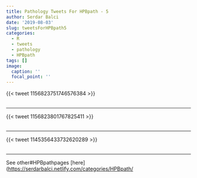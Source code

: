```yaml
---
title: Pathology Tweets For HPBpath - 5
author: Serdar Balci
date: '2019-08-03'
slug: tweetsForHPBpath5
categories:
  - R
  - tweets
  - pathology
  - HPBpath
tags: []
image:
  caption: ''
  focal_point: ''
---
```



{{< tweet 1156823751746576384 >}}
<br>
<br>
<hr>
{{< tweet 1156823801767825411 >}}
<br>
<br>
<hr>
{{< tweet 1145356433732620289 >}}
<br>
<br>
<hr>


See other#HPBpathpages [here](https://serdarbalci.netlify.com/categories/HPBpath/
